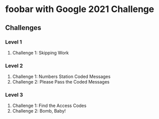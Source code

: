 # foobar with Google 2021 Challenge

## Challenges
### Level 1
  1. Challenge 1: Skipping Work
### Level 2
  1. Challenge 1: Numbers Station Coded Messages
  1. Challenge 2: Please Pass the Coded Messages
### Level 3
  1. Challenge 1: Find the Access Codes
  1. Challenge 2: Bomb, Baby!
